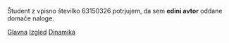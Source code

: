 Študent z vpisno številko 63150326 potrjujem, da sem __edini avtor__ oddane domače naloge.

[Glavna](https://rawgit.com/andrazvonar/stroboskop/master/stroboskop.html)
[Izgled](https://rawgit.com/andrazvonar/stroboskop/izgled/stroboskop.html)
[Dinamika](https://rawgit.com/andrazvonar/stroboskop/dinamika/stroboskop.html)